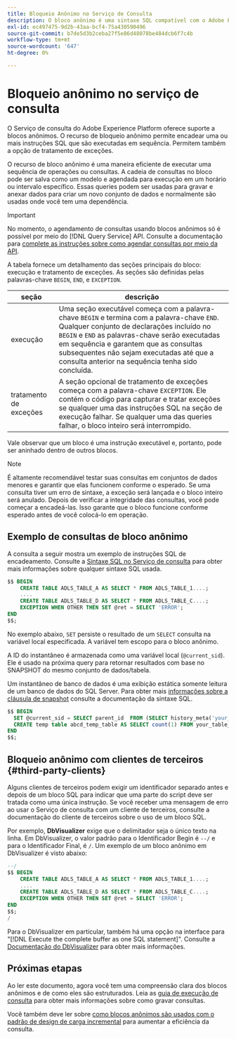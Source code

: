 ```yaml
---
title: Bloqueio Anônimo no Serviço de Consulta
description: O bloco anônimo é uma sintaxe SQL compatível com o Adobe Experience Platform Query Service, que permite executar uma sequência de consultas com eficiência
exl-id: ec497475-9d2b-43aa-bcf4-75a430590496
source-git-commit: b7de5d3b2ceba27f5e86d48078be484dcb6f7c4b
workflow-type: tm+mt
source-wordcount: '647'
ht-degree: 0%

---
```


# Bloqueio anônimo no serviço de consulta

O Serviço de consulta do Adobe Experience Platform oferece suporte a blocos anônimos. O recurso de bloqueio anônimo permite encadear uma ou mais instruções SQL que são executadas em sequência. Permitem também a opção de tratamento de exceções.

O recurso de bloco anônimo é uma maneira eficiente de executar uma sequência de operações ou consultas. A cadeia de consultas no bloco pode ser salva como um modelo e agendada para execução em um horário ou intervalo específico. Essas queries podem ser usadas para gravar e anexar dados para criar um novo conjunto de dados e normalmente são usadas onde você tem uma dependência.

>[!IMPORTANT]
>
>No momento, o agendamento de consultas usando blocos anônimos só é possível por meio do [!DNL Query Service] API. Consulte a documentação para [complete as instruções sobre como agendar consultas por meio da API](../api/scheduled-queries.md).

A tabela fornece um detalhamento das seções principais do bloco: execução e tratamento de exceções. As seções são definidas pelas palavras-chave `BEGIN`, `END`, e `EXCEPTION`.

| seção | descrição |
|---|---|
| execução | Uma seção executável começa com a palavra-chave `BEGIN` e termina com a palavra-chave `END`. Qualquer conjunto de declarações incluído no `BEGIN` e `END` as palavras-chave serão executadas em sequência e garantem que as consultas subsequentes não sejam executadas até que a consulta anterior na sequência tenha sido concluída. |
| tratamento de exceções | A seção opcional de tratamento de exceções começa com a palavra-chave `EXCEPTION`. Ele contém o código para capturar e tratar exceções se qualquer uma das instruções SQL na seção de execução falhar. Se qualquer uma das queries falhar, o bloco inteiro será interrompido. |

Vale observar que um bloco é uma instrução executável e, portanto, pode ser aninhado dentro de outros blocos.

>[!NOTE]
>
> É altamente recomendável testar suas consultas em conjuntos de dados menores e garantir que elas funcionem conforme o esperado. Se uma consulta tiver um erro de sintaxe, a exceção será lançada e o bloco inteiro será anulado. Depois de verificar a integridade das consultas, você pode começar a encadeá-las. Isso garante que o bloco funcione conforme esperado antes de você colocá-lo em operação.

## Exemplo de consultas de bloco anônimo

A consulta a seguir mostra um exemplo de instruções SQL de encadeamento. Consulte a [Sintaxe SQL no Serviço de consulta](../sql/syntax.md) para obter mais informações sobre qualquer sintaxe SQL usada.

```SQL
$$ BEGIN
    CREATE TABLE ADLS_TABLE_A AS SELECT * FROM ADLS_TABLE_1....;
    ....
    CREATE TABLE ADLS_TABLE_D AS SELECT * FROM ADLS_TABLE_C....; 
    EXCEPTION WHEN OTHER THEN SET @ret = SELECT 'ERROR';
END
$$;
```

No exemplo abaixo, `SET` persiste o resultado de um `SELECT` consulta na variável local especificada. A variável tem escopo para o bloco anônimo.

A ID do instantâneo é armazenada como uma variável local (`@current_sid`). Ele é usado na próxima query para retornar resultados com base no SNAPSHOT do mesmo conjunto de dados/tabela.

Um instantâneo de banco de dados é uma exibição estática somente leitura de um banco de dados do SQL Server. Para obter mais [informações sobre a cláusula de snapshot](../sql/syntax.md#SNAPSHOT-clause) consulte a documentação da sintaxe SQL.

```SQL
$$ BEGIN                                             
  SET @current_sid = SELECT parent_id  FROM (SELECT history_meta('your_table_name')) WHERE  is_current = true;
  CREATE temp table abcd_temp_table AS SELECT count(1) FROM your_table_name  SNAPSHOT SINCE @current_sid;                                                                                           
END
$$;
```

## Bloqueio anônimo com clientes de terceiros {#third-party-clients}

Alguns clientes de terceiros podem exigir um identificador separado antes e depois de um bloco SQL para indicar que uma parte do script deve ser tratada como uma única instrução. Se você receber uma mensagem de erro ao usar o Serviço de consulta com um cliente de terceiros, consulte a documentação do cliente de terceiros sobre o uso de um bloco SQL.

Por exemplo, **DbVisualizer** exige que o delimitador seja o único texto na linha. Em DbVisualizer, o valor padrão para o Identificador Begin é `--/` e para o Identificador Final, é `/`. Um exemplo de um bloco anônimo em DbVisualizer é visto abaixo:

```SQL
--/
$$ BEGIN
    CREATE TABLE ADLS_TABLE_A AS SELECT * FROM ADLS_TABLE_1....;
    ....
    CREATE TABLE ADLS_TABLE_D AS SELECT * FROM ADLS_TABLE_C....;
    EXCEPTION WHEN OTHER THEN SET @ret = SELECT 'ERROR';
END
$$;
/
```

Para o DbVisualizer em particular, também há uma opção na interface para &quot;[!DNL Execute the complete buffer as one SQL statement]&quot;. Consulte a [Documentação do DbVisualizer](https://confluence.dbvis.com/display/UG120/Executing+Complex+Statements#ExecutingComplexStatements-UsingExecuteBuffer) para obter mais informações.

## Próximas etapas

Ao ler este documento, agora você tem uma compreensão clara dos blocos anônimos e de como eles são estruturados. Leia as [guia de execução de consulta](../best-practices/writing-queries.md) para obter mais informações sobre como gravar consultas.

Você também deve ler sobre [como blocos anônimos são usados com o padrão de design de carga incremental](./incremental-load.md) para aumentar a eficiência da consulta.
